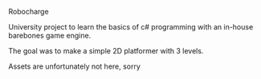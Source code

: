 Robocharge

University project to learn the basics of c# programming with an in-house barebones game engine.

The goal was to make a simple 2D platformer with 3 levels.

Assets are unfortunately not here, sorry
